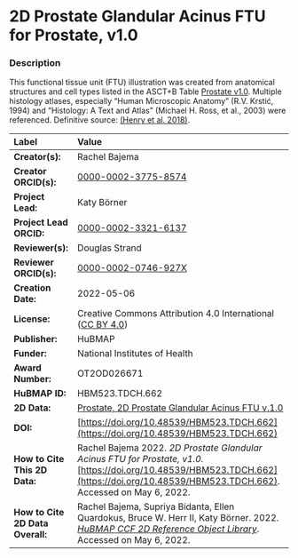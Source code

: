 # 2D Prostate Glandular Acinus FTU for Prostate, v1.0

### Description
This functional tissue unit (FTU) illustration was created from anatomical structures and cell types listed in the ASCT+B Table [Prostate v1.0](https://doi.org/10.48539/HBM835.WCGP.479). Multiple histology atlases, especially “Human Microscopic Anatomy” (R.V. Krstić, 1994) and “Histology: A Text and Atlas” (Michael H. Ross, et al., 2003) were referenced. Definitive source: [(Henry et al. 2018)](https://doi.org/10.1016/j.celrep.2018.11.086).




| Label | Value |
| :------------- |:-------------|
| **Creator(s):** | Rachel Bajema |
| **Creator ORCID(s):** | [0000-0002-3775-8574](https://orcid.org/0000-0002-3775-8574) |
| **Project Lead:** | Katy B&ouml;rner |
| **Project Lead ORCID:** | [0000-0002-3321-6137](https://orcid.org/0000-0002-3321-6137) |
| **Reviewer(s):** | Douglas Strand |
| **Reviewer ORCID(s):** | [0000-0002-0746-927X](https://orcid.org/0000-0002-0746-927X) |
| **Creation Date:** | 2022-05-06 |
| **License:** | Creative Commons Attribution 4.0 International ([CC BY 4.0](https://creativecommons.org/licenses/by/4.0/)) |
| **Publisher:** | HuBMAP |
| **Funder:** | National Institutes of Health |
| **Award Number:** | OT2OD026671 |
| **HuBMAP ID:** | HBM523.TDCH.662 |
| **2D Data:** | [Prostate, 2D Prostate Glandular Acinus FTU v.1.0](https://hubmapconsortium.github.io/ccf-releases/v1.2/2d-ftu/prostate_glandular_acinus_prostate.svg) |
| **DOI:** | [https://doi.org/10.48539/HBM523.TDCH.662](https://doi.org/10.48539/HBM523.TDCH.662) |
| **How to Cite This 2D Data:** | Rachel Bajema 2022. *2D Prostate Glandular Acinus FTU for Prostate, v1.0.* [https://doi.org/10.48539/HBM523.TDCH.662](https://doi.org/10.48539/HBM523.TDCH.662). Accessed on May 6, 2022. |
| **How to Cite 2D Data Overall:** | Rachel Bajema, Supriya Bidanta, Ellen Quardokus,  Bruce W. Herr II, Katy Börner. 2022. [*HuBMAP CCF 2D Reference Object Library*](https://humanatlas.io/2d-ftu-illustrations). Accessed on May 6, 2022. |
